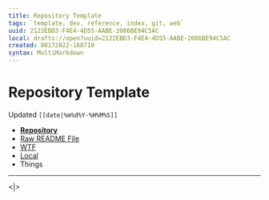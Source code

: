 ```yaml
---
title: Repository Template
tags: `template, dev, reference, index, git, web`
uuid: 2122EBD3-F4E4-4D55-AABE-2086BE94C5AC
local: drafts://open?uuid=2122EBD3-F4E4-4D55-AABE-2086BE94C5AC
created: 08172022-160710
syntax: MultiMarkdown
---
```

 # Repository Template
Updated `[[date|%m%d%Y-%H%M%S]]`

- [**Repository**](https://github.com/extratone/)
- [Raw README File](https://raw.githubusercontent.com/extratone/[REPO]/master/README.md)
- [WTF](https://davidblue.wtf/drafts/[[uuid]].html)
- [Local](shareddocuments:///private/var/mobile/Library/Mobile%20Documents/com~apple~CloudDocs/Written/[[uuid]].md)
- Things

---

<|>